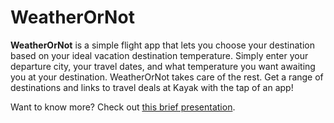 # WeatherOrNot

**WeatherOrNot** is a simple flight app that lets you choose your destination based on your ideal vacation destination temperature. Simply enter your departure city, your travel dates, and what temperature you want awaiting you at your destination. WeatherOrNot takes care of the rest. Get a range of destinations and links to travel deals at Kayak with the tap of an app!

Want to know more? Check out [this brief presentation](https://docs.google.com/presentation/d/1oNv99tw_WWQzjjSSg7T8Sq5DjMeob-9Vjymunq73pvs/edit?usp=sharing).
